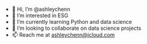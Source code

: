 - 👋 Hi, I’m @ashleychenn
- 👀 I’m interested in ESG
- 🌱 I’m currently learning Python and data science
- 💞️ I’m looking to collaborate on data science projects
- 📫 Reach me at ashleychenn@icloud.com

<!---
ashleychenn/ashleychenn is a ✨ special ✨ repository because its `README.md` (this file) appears on your GitHub profile.
You can click the Preview link to take a look at your changes.
--->
